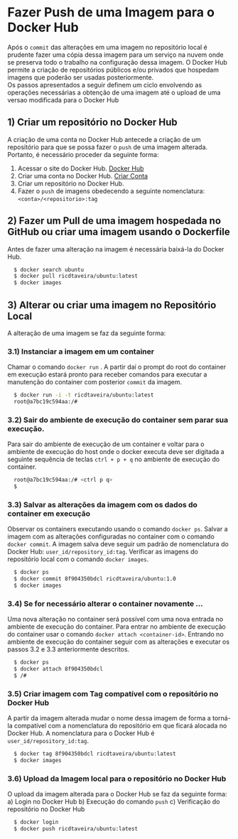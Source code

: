 
# Fazer Push de uma Imagem para o Docker Hub
Após o `commit` das alterações em uma imagem no repositório local é prudente fazer uma cópia dessa
imagem para um serviço na nuvem onde se preserva todo o trabalho na configuração dessa imagem.
O Docker Hub permite a criação de repositórios públicos e/ou privados que hospedam imagens que poderão ser usadas posteriormente.  
Os passos apresentados a seguir definem um ciclo envolvendo as operações necessárias a obtenção de uma imagem até o upload de uma versao modificada para o Docker Hub

## 1) Criar um repositório no Docker Hub 

A criação de uma conta no Docker Hub antecede a criação de um repositório para que se possa fazer o `push` de uma imagem alterada. Portanto, é necessário proceder da seguinte forma: 
1) Acessar o site do Docker Hub. [Docker Hub](https://hub.docker.com/)
2) Criar uma conta no Docker Hub. [Criar Conta](https://hub.docker.com/signup)
3) Criar um repositório no Docker Hub.
4) Fazer o `push` de imagens obedecendo a seguinte nomenclatura: `<conta>/<repositorio>:tag`    

## 2) Fazer um Pull de uma imagem hospedada no GitHub ou criar uma imagem usando o Dockerfile

Antes de fazer uma alteração na imagem é necessária baixá-la do Docker Hub.

```bash 
  $ docker search ubuntu
  $ docker pull ricdtaveira/ubuntu:latest
  $ docker images
```

## 3) Alterar ou criar uma imagem no Repositório Local

A alteração de uma imagem se faz da seguinte forma:

### 3.1) Instanciar a imagem em um container 
   Chamar o comando `docker run` . A partir daí o prompt do root do container em execução estará pronto para receber comandos para executar a manutenção do container com posterior `commit` da imagem.

```bash 
  $ docker run -i -t ricdtaveira/ubuntu:latest 
  root@a7bc19c594aa:/#
```

### 3.2) Sair do ambiente de execução do container sem parar sua execução.
   Para sair do ambiente de execução de um container e voltar para o ambiente de execução do host onde o docker executa deve ser digitada a seguinte sequência de teclas `ctrl + p + q` no ambiente de execução do container.

```bash 
  root@a7bc19c594aa:/# <ctrl p q>
  $ 
```

### 3.3) Salvar as alterações da imagem com os dados do container em execução
   Observar os containers executando usando o comando `docker ps`.
   Salvar a imagem com as alterações configuradas no container com o comando `docker commit`.
   A imagem salva deve seguir um padrão de nomenclatura do Docker Hub: `user_id/repository_id:tag`.
   Verificar as imagens do repositório local com o comando `docker images`.

```bash 
  $ docker ps
  $ docker commit 8f904350bdcl ricdtaveira/ubuntu:1.0 
  $ docker images
```

### 3.4) Se for necessário alterar o container novamente ...
  Uma nova alteração no container será possível com uma nova entrada no ambiente de execução do container. Para entrar no ambiente de execução do container usar o comando `docker attach <container-id>`. Entrando no ambiente de execução do container seguir com as alterações e executar os passos 3.2 e 3.3 anteriormente descritos.

```bash 
  $ docker ps
  $ docker attach 8f904350bdcl  
  $ /# 
```

### 3.5) Criar imagem com Tag compatível com o repositório no Docker Hub

A partir da imagem alterada mudar o nome dessa imagem de forma a torná-la compatível com a nomenclatura do repositório em que ficará alocada no Docker Hub. A nomenclatura para o Docker Hub é `user_id/repository_id:tag`.

```bash 
  $ docker tag 8f904350bdcl ricdtaveira/ubuntu:latest 
  $ docker images
```
  
### 3.6) Upload da Imagem local para o repositório no Docker Hub

O upload da imagem alterada para o Docker Hub se faz da seguinte forma:  
a) Login no Docker Hub 
b) Execução do comando `push` 
c) Verificação do repositório no Docker Hub


```bash 
  $ docker login 
  $ docker push ricdtaveira/ubuntu:latest  
``` 